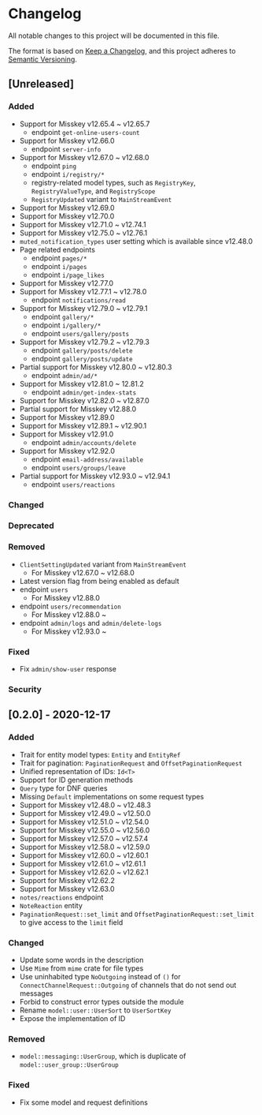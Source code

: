 # Changelog

All notable changes to this project will be documented in this file.

The format is based on [Keep a Changelog](https://keepachangelog.com/en/1.0.0/),
and this project adheres to [Semantic Versioning](https://semver.org/spec/v2.0.0.html).

## [Unreleased]

### Added

- Support for Misskey v12.65.4 ~ v12.65.7
   - endpoint `get-online-users-count`
- Support for Misskey v12.66.0
   - endpoint `server-info`
- Support for Misskey v12.67.0 ~ v12.68.0
   - endpoint `ping`
   - endpoint `i/registry/*`
   - registry-related model types, such as `RegistryKey`, `RegistryValueType`, and `RegistryScope`
   - `RegistryUpdated` variant to `MainStreamEvent`
- Support for Misskey v12.69.0
- Support for Misskey v12.70.0
- Support for Misskey v12.71.0 ~ v12.74.1
- Support for Misskey v12.75.0 ~ v12.76.1
- `muted_notification_types` user setting which is available since v12.48.0
- Page related endpoints
   - endpoint `pages/*`
   - endpoint `i/pages`
   - endpoint `i/page_likes`
- Support for Misskey v12.77.0
- Support for Misskey v12.77.1 ~ v12.78.0
   - endpoint `notifications/read`
- Support for Misskey v12.79.0 ~ v12.79.1
   - endpoint `gallery/*`
   - endpoint `i/gallery/*`
   - endpoint `users/gallery/posts`
- Support for Misskey v12.79.2 ~ v12.79.3
   - endpoint `gallery/posts/delete`
   - endpoint `gallery/posts/update`
- Partial support for Misskey v12.80.0 ~ v12.80.3
   - endpoint `admin/ad/*`
- Support for Misskey v12.81.0 ~ 12.81.2
   - endpoint `admin/get-index-stats`
- Support for Misskey v12.82.0 ~ v12.87.0
- Partial support for Misskey v12.88.0
- Support for Misskey v12.89.0
- Support for Misskey v12.89.1 ~ v12.90.1
- Support for Misskey v12.91.0
   - endpoint `admin/accounts/delete`
- Support for Misskey v12.92.0
   - endpoint `email-address/available`
   - endpoint `users/groups/leave`
- Partial support for Misskey v12.93.0 ~ v12.94.1
   - endpoint `users/reactions`

### Changed
### Deprecated
### Removed

- `ClientSettingUpdated` variant from `MainStreamEvent`
   - For Misskey v12.67.0 ~ v12.68.0
- Latest version flag from being enabled as default
- endpoint `users`
   - For Misskey v12.88.0
- endpoint `users/recommendation`
   - For Misskey v12.88.0 ~
- endpoint `admin/logs` and `admin/delete-logs`
   - For Misskey v12.93.0 ~

### Fixed

- Fix `admin/show-user` response

### Security

## [0.2.0] - 2020-12-17

### Added

- Trait for entity model types: `Entity` and `EntityRef`
- Trait for pagination: `PaginationRequest` and `OffsetPaginationRequest`
- Unified representation of IDs: `Id<T>`
- Support for ID generation methods
- `Query` type for DNF queries
- Missing `Default` implementations on some request types
- Support for Misskey v12.48.0 ~ v12.48.3
- Support for Misskey v12.49.0 ~ v12.50.0
- Support for Misskey v12.51.0 ~ v12.54.0
- Support for Misskey v12.55.0 ~ v12.56.0
- Support for Misskey v12.57.0 ~ v12.57.4
- Support for Misskey v12.58.0 ~ v12.59.0
- Support for Misskey v12.60.0 ~ v12.60.1
- Support for Misskey v12.61.0 ~ v12.61.1
- Support for Misskey v12.62.0 ~ v12.62.1
- Support for Misskey v12.62.2
- Support for Misskey v12.63.0
- `notes/reactions` endpoint
- `NoteReaction` entity
- `PaginationRequest::set_limit` and `OffsetPaginationRequest::set_limit` to give access to the `limit` field

### Changed

- Update some words in the description
- Use `Mime` from `mime` crate for file types
- Use uninhabited type `NoOutgoing` instead of `()` for `ConnectChannelRequest::Outgoing` of channels that do not send out messages
- Forbid to construct error types outside the module
- Rename `model::user::UserSort` to `UserSortKey`
- Expose the implementation of ID

### Removed

- `model::messaging::UserGroup`, which is duplicate of `model::user_group::UserGroup`

### Fixed

- Fix some model and request definitions
